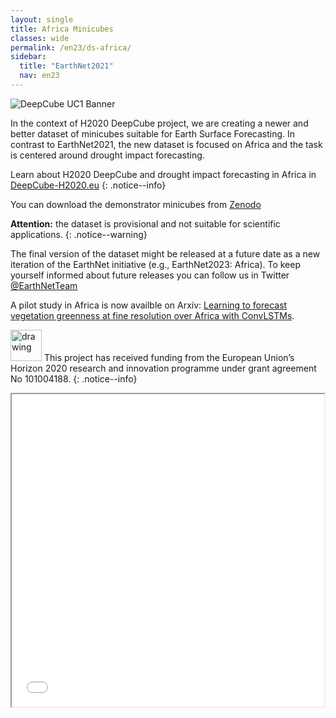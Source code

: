 ```yaml
---
layout: single
title: Africa Minicubes
classes: wide
permalink: /en23/ds-africa/
sidebar:
  title: "EarthNet2021"
  nav: en23
---
```

![DeepCube UC1 Banner](/assets/images/UC1-banner.PNG "DeepCube UC1 Banner")



In the context of H2020 DeepCube project, we are creating a newer and better dataset of minicubes suitable for Earth Surface Forecasting. In contrast to EarthNet2021, the new dataset is focused on Africa and the task is centered around drought impact forecasting.

Learn about H2020 DeepCube and drought impact forecasting in Africa in [DeepCube-H2020.eu](https://deepcube-h2020.eu/use-cases/forecasting-localized-extreme-drought-and-heat-impacts-in-africa/)
{: .notice--info}

You can download the demonstrator minicubes from [Zenodo](https://zenodo.org/record/5079843#.YOgrCegzb-g)

**Attention:** the dataset is provisional and not suitable for scientific applications.
{: .notice--warning}


The final version of the dataset might be released at a future date as a new iteration of the EarthNet initiative (e.g., EarthNet2023: Africa). To keep yourself informed about future releases you can follow us in Twitter [@EarthNetTeam](https://twitter.com/EarthNetTeam)


A pilot study in Africa is now availble on Arxiv: [Learning to forecast vegetation greenness at fine resolution over Africa with ConvLSTMs](https://arxiv.org/abs/2210.13648).


<img src="/assets/images/eu-flag.PNG" alt="drawing" width="50"/> This project has received funding from the European Union’s Horizon 2020 research and innovation programme under grant agreement No 101004188.
{: .notice--info}

<iframe src="[Ithaca-map.html](https://raw.githubusercontent.com/earthnet2021/earthnet-model-intercomparison-suite/gh-pages/docs/_includes/earthnet2023_map.html)" height="500" width="500"></iframe>

